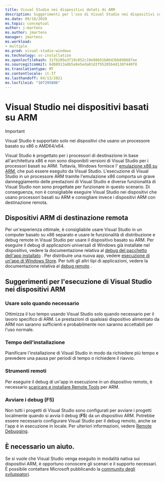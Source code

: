 ```yaml
---
title: Visual Studio nei dispositivi dotati di ARM
description: Suggerimenti per l'uso di Visual Studio nei dispositivi con processori basati su ARM.
ms.date: 09/10/2020
ms.topic: conceptual
author: j-martens
ms.author: jmartens
manager: jmartens
ms.workload:
- multiple
ms.prod: visual-studio-windows
ms.technology: vs-installation
ms.openlocfilehash: 31fb209a3f19c052c19e98691b8643bb098887ee
ms.sourcegitcommit: 6d88913a8b5a9e5eda01d3f95205b4d138f440f8
ms.translationtype: MT
ms.contentlocale: it-IT
ms.lasthandoff: 04/13/2021
ms.locfileid: "107295806"
---
```

# <a name="visual-studio-on-arm-powered-devices"></a>Visual Studio nei dispositivi basati su ARM

> [!IMPORTANT]
> Visual Studio è supportato solo nei dispositivi che usano un processore basato su x86 o AMD64/x64.

Visual Studio è progettato per i processori di destinazione in base all'architettura x86 e non sono disponibili versioni di Visual Studio per i processori basati su ARM. Tuttavia, Windows fornisce l' [emulazione x86 su ARM](https://www.docs.microsoft.com/windows/uwp/porting/apps-on-arm-x86-emulation), che può essere eseguito da Visual Studio. L'esecuzione di Visual Studio in un processore ARM tramite l'emulazione x86 comporta un grave danneggiamento delle prestazioni di Visual Studio e diverse funzionalità di Visual Studio non sono progettate per funzionare in questo scenario. Di conseguenza, non è consigliabile eseguire Visual Studio nei dispositivi che usano processori basati su ARM e consigliare invece i dispositivi ARM con destinazione remota.

## <a name="remote-targeting-arm-devices"></a>Dispositivi ARM di destinazione remota
Per un'esperienza ottimale, è consigliabile usare Visual Studio in un computer basato su x86 separato e usare le funzionalità di distribuzione e debug remote in Visual Studio per usare il dispositivo basato su ARM. Per eseguire il debug di applicazioni universali di Windows già installate nel dispositivo, vedere la documentazione relativa al [debug del pacchetto dell'app installato](../debugger/debug-installed-app-package.md) . Per distribuire una nuova app, vedere [esecuzione di un'app di Windows Store](../debugger/run-windows-store-apps-on-a-remote-machine.md). Per tutti gli altri tipi di applicazioni, vedere la documentazione relativa al [debug remoto](../debugger/remote-debugging.md) .

## <a name="tips-for-running-visual-studio-on-arm-devices"></a>Suggerimenti per l'esecuzione di Visual Studio nei dispositivi ARM

### <a name="use-only-when-needed"></a>Usare solo quando necessario
Ottimizza il tuo tempo usando Visual Studio solo quando necessario per il lavoro specifico di ARM. Le prestazioni di qualsiasi dispositivo alimentato da ARM non saranno sufficienti e probabilmente non saranno accettabili per l'uso normale.

### <a name="install-time"></a>Tempo dell'installazione
Pianificare l'installazione di Visual Studio in modo da richiedere più tempo e prevedere una pausa per periodi di tempo o richiedere il riavvio.
 
### <a name="remote-tools"></a>Strumenti remoti
Per eseguire il debug di un'app in esecuzione in un dispositivo remoto, è necessario [scaricare e installare Remote Tools](../debugger/remote-debugging.md#download-and-install-the-remote-tools) per ARM.

### <a name="start-debugging-f5"></a>Avviare i debug (F5)
Non tutti i progetti di Visual Studio sono configurati per avviare i progetti localmente quando si avvia il debug (**F5**) da un dispositivo ARM. Potrebbe essere necessario configurare Visual Studio per il debug remoto, anche se l'app è in esecuzione in locale. Per ulteriori informazioni, vedere [Remote Debugging](../debugger/remote-debugging.md).

## <a name="we-need-your-help"></a>È necessario un aiuto.
Se si vuole che Visual Studio venga eseguito in modalità nativa sui dispositivi ARM, è opportuno conoscere gli scenari e il supporto necessari. È possibile contattare Microsoft pubblicando la [community degli sviluppatori](https://developercommunity.visualstudio.com/idea/1161018/native-arm-support-for-visual-studio.html).
